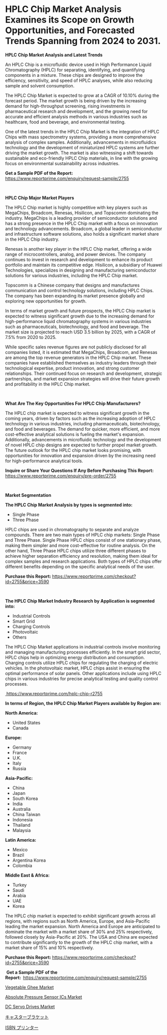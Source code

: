 <p><h1>HPLC Chip Market Analysis Examines its Scope on Growth Opportunities, and Forecasted Trends Spanning from 2024 to 2031.</h1></p><p><strong>HPLC Chip Market Analysis and Latest Trends</strong></p>
<p><p>An HPLC Chip is a microfluidic device used in High Performance Liquid Chromatography (HPLC) for separating, identifying, and quantifying components in a mixture. These chips are designed to improve the efficiency, sensitivity, and speed of HPLC analyses, while also reducing sample and solvent consumption.</p><p>The HPLC Chip Market is expected to grow at a CAGR of 10.10% during the forecast period. The market growth is being driven by the increasing demand for high-throughput screening, rising investments in pharmaceutical research and development, and the growing need for accurate and efficient analysis methods in various industries such as healthcare, food and beverage, and environmental testing.</p><p>One of the latest trends in the HPLC Chip Market is the integration of HPLC Chips with mass spectrometry systems, providing a more comprehensive analysis of complex samples. Additionally, advancements in microfluidics technology and the development of miniaturized HPLC systems are further driving the market growth. The market is also witnessing a shift towards sustainable and eco-friendly HPLC Chip materials, in line with the growing focus on environmental sustainability across industries.</p></p>
<p><strong>Get a Sample PDF of the Report:&nbsp;</strong> <a href="https://www.reportprime.com/enquiry/request-sample/2755">https://www.reportprime.com/enquiry/request-sample/2755</a></p>
<p>&nbsp;</p>
<p><strong>HPLC Chip Major Market Players</strong></p>
<p><p>The HPLC Chip market is highly competitive with key players such as MegaChips, Broadcom, Renesas, Hisilicon, and Topscomm dominating the industry. MegaChips is a leading provider of semiconductor solutions and has a strong presence in the HPLC Chip market with a focus on innovation and technology advancements. Broadcom, a global leader in semiconductor and infrastructure software solutions, also holds a significant market share in the HPLC Chip industry.</p><p>Renesas is another key player in the HPLC Chip market, offering a wide range of microcontrollers, analog, and power devices. The company continues to invest in research and development to enhance its product portfolio and maintain its competitive edge. Hisilicon, a subsidiary of Huawei Technologies, specializes in designing and manufacturing semiconductor solutions for various industries, including the HPLC Chip market.</p><p>Topscomm is a Chinese company that designs and manufactures communication and control technology solutions, including HPLC Chips. The company has been expanding its market presence globally and exploring new opportunities for growth.</p><p>In terms of market growth and future prospects, the HPLC Chip market is expected to witness significant growth due to the increasing demand for high-performance liquid chromatography systems in various industries such as pharmaceuticals, biotechnology, and food and beverage. The market size is projected to reach USD 3.5 billion by 2025, with a CAGR of 7.5% from 2020 to 2025.</p><p>While specific sales revenue figures are not publicly disclosed for all companies listed, it is estimated that MegaChips, Broadcom, and Renesas are among the top revenue generators in the HPLC Chip market. These companies have established themselves as industry leaders through their technological expertise, product innovation, and strong customer relationships. Their continued focus on research and development, strategic partnerships, and market expansion strategies will drive their future growth and profitability in the HPLC Chip market.</p></p>
<p>&nbsp;</p>
<p><strong>What Are The Key Opportunities For HPLC Chip Manufacturers?</strong></p>
<p><p>The HPLC chip market is expected to witness significant growth in the coming years, driven by factors such as the increasing adoption of HPLC technology in various industries, including pharmaceuticals, biotechnology, and food and beverages. The demand for quicker, more efficient, and more cost-effective analytical solutions is fueling the market's expansion. Additionally, advancements in microfluidic technology and the development of novel HPLC chip designs are expected to further propel market growth. The future outlook for the HPLC chip market looks promising, with opportunities for innovation and expansion driven by the increasing need for high-performance analytical tools.</p></p>
<p><strong>Inquire or Share Your Questions If Any Before Purchasing This Report:</strong> <a href="https://www.reportprime.com/enquiry/pre-order/2755">https://www.reportprime.com/enquiry/pre-order/2755</a></p>
<p>&nbsp;</p>
<p><strong>Market Segmentation</strong></p>
<p><strong>The HPLC Chip Market Analysis by types is segmented into:</strong></p>
<p><ul><li>Single Phase</li><li>Three Phase</li></ul></p>
<p><p>HPLC chips are used in chromatography to separate and analyze compounds. There are two main types of HPLC chip markets: Single Phase and Three Phase. Single Phase HPLC chips consist of one stationary phase, making them simpler and more cost-effective for routine analysis. On the other hand, Three Phase HPLC chips utilize three different phases to achieve higher separation efficiency and resolution, making them ideal for complex samples and research applications. Both types of HPLC chips offer different benefits depending on the specific analytical needs of the user.</p></p>
<p><strong>Purchase this Report:&nbsp;</strong><a href="https://www.reportprime.com/checkout?id=2755&price=3590">https://www.reportprime.com/checkout?id=2755&price=3590</a></p>
<p>&nbsp;</p>
<p><strong>The HPLC Chip Market Industry Research by Application is segmented into:</strong></p>
<p><ul><li>Industrial Controls</li><li>Smart Grid</li><li>Charging Controls</li><li>Photovoltaic</li><li>Others</li></ul></p>
<p><p>The HPLC Chip Market applications in industrial controls involve monitoring and managing manufacturing processes efficiently. In the smart grid sector, HPLC chips help in optimizing energy distribution and consumption. Charging controls utilize HPLC chips for regulating the charging of electric vehicles. In the photovoltaic market, HPLC chips assist in ensuring the optimal performance of solar panels. Other applications include using HPLC chips in various industries for precise analytical testing and quality control processes.</p></p>
<p><a href="https://www.reportprime.com/hplc-chip-r2755">&nbsp;https://www.reportprime.com/hplc-chip-r2755</a></p>
<p><strong>In terms of Region, the HPLC Chip Market Players available by Region are:</strong></p>
<p>
    <p> <strong> North America: </strong>
        <ul>
            <li>United States</li>
            <li>Canada</li>
        </ul>
        </p> 
    <p> <strong> Europe: </strong>
        <ul>
            <li>Germany</li>
            <li>France</li>
            <li>U.K.</li>
            <li>Italy</li>
            <li>Russia</li>
        </ul>
        </p> 
    <p> <strong> Asia-Pacific: </strong>
        <ul>
            <li>China</li>
            <li>Japan</li>
            <li>South Korea</li>
            <li>India</li>
            <li>Australia</li>
            <li>China Taiwan</li>
            <li>Indonesia</li>
            <li>Thailand</li>
            <li>Malaysia</li>
        </ul>
        </p> 
    <p> <strong> Latin America: </strong>
        <ul>
            <li>Mexico</li>
            <li>Brazil</li>
            <li>Argentina Korea</li>
            <li>Colombia</li>
        </ul>
        </p> 
    <p> <strong> Middle East & Africa: </strong>
        <ul>
            <li>Turkey</li>
            <li>Saudi</li>
            <li>Arabia</li>
            <li>UAE</li>
            <li>Korea</li>
        </ul>
    </p>
    </p>
<p><p>The HPLC chip market is expected to exhibit significant growth across all regions, with regions such as North America, Europe, and Asia-Pacific leading the market expansion. North America and Europe are anticipated to dominate the market with a market share of 30% and 25% respectively, followed closely by Asia-Pacific at 20%. The USA and China are expected to contribute significantly to the growth of the HPLC chip market, with a market share of 15% and 10% respectively.</p></p>
<p><strong>Purchase this Report: </strong><a href="https://www.reportprime.com/checkout?id=2755&price=3590">https://www.reportprime.com/checkout?id=2755&price=3590</a></p>
<p>&nbsp;<strong>Get a Sample PDF of the Report:&nbsp;&nbsp;</strong><a href="https://www.reportprime.com/enquiry/request-sample/2755">https://www.reportprime.com/enquiry/request-sample/2755</a></p>
<p><strong></strong></p>
<p><p><a href="https://issuu.com/reportprime-2/docs/vegetable-ghee-market-size-2030.pptx">Vegetable Ghee Market</a></p><p><a href="https://github.com/LaceyZemlak1/Market-Research-Report-List-1/blob/main/absolute-pressure-sensor-ics-market.md">Absolute Pressure Sensor ICs Market</a></p><p><a href="https://github.com/MyrtisWest1/Market-Research-Report-List-1/blob/main/dc-servo-drives-market.md">DC Servo Drives Market</a></p><p><a href="https://github.com/Sophiaard2003/Market-Research-Report-List-1/blob/main/667440772536.md">キャスターブラケット</a></p><p><a href="https://github.com/deonnorth8/Market-Research-Report-List-1/blob/main/507909972537.md">ISBN プリンター</a></p></p>
